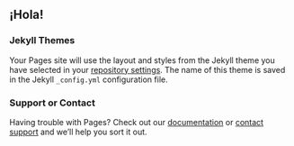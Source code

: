 ## ¡Hola!



### Jekyll Themes

Your Pages site will use the layout and styles from the Jekyll theme you have selected in your [repository settings](https://github.com/marcorichetta/marcorichetta.github.io/settings). The name of this theme is saved in the Jekyll `_config.yml` configuration file.

### Support or Contact

Having trouble with Pages? Check out our [documentation](https://help.github.com/categories/github-pages-basics/) or [contact support](https://github.com/contact) and we’ll help you sort it out.
